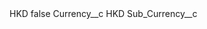 <?xml version="1.0" encoding="UTF-8"?>
<CustomMetadata xmlns="http://soap.sforce.com/2006/04/metadata" xmlns:xsi="http://www.w3.org/2001/XMLSchema-instance" xmlns:xsd="http://www.w3.org/2001/XMLSchema">
    <label>HKD</label>
    <protected>false</protected>
    <values>
        <field>Currency__c</field>
        <value xsi:type="xsd:string">HKD</value>
    </values>
    <values>
        <field>Sub_Currency__c</field>
        <value xsi:nil="true"/>
    </values>
</CustomMetadata>
